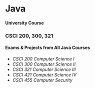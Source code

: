# Java

<h4>University Course</h4>
<h3>CSCI 200, 300, 321</h3>
<h4>Exams & Projects from All Java Courses</h4>
  <ul>
    <li><i> CSCI 200 Computer Science I</i></li>
    <li><i> CSCI 300 Computer Science II</i></li>
    <li><i> CSCI 321 Computer Science III</i></li>
    <li><i> CSCI 421 Computer Science IV</i></li>
    <li><i> CSCI 455 Computer Security</i></li>
  </ul>
  
